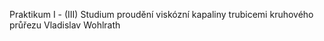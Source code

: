 Praktikum I - (III) Studium proudění viskózní kapaliny trubicemi kruhového průřezu
Vladislav Wohlrath
